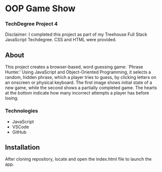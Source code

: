 # OOP Game Show
### TechDegree Project 4  
Disclaimer: I completed this project as part of my Treehouse Full Stack JavaScript Techdegree. CSS and HTML were provided.

## About
This project creates a browser-based, word guessing game: `Phrase Hunter.' Using JavaScript and Object-Oriented Programming, it selects a random, hidden phrase, which a player tries to guess, by clicking letters on an onscreen or physical keyboard.  The first image shows initial state of a new game, while the second shows a partially completed game. The hearts at the bottom indicate how many incorrect attempts a player has before losing.

### Technologies
* JavaScript
* VSCode
* GitHub

## Installation
After cloning repository, locate and open the index.html file to launch the app.
